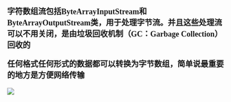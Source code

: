 <font size = 4 face = "黑体">


**字符数组流包括ByteArrayInputStream和ByteArrayOutputStream类，用于处理字节流。并且这些处理流可以不用关闭，是由垃圾回收机制（GC：Garbage Collection）回收的**

**任何格式任何形式的数据都可以转换为字节数组，简单说最重要的地方是方便网络传输**


<img src = "https://img-blog.csdnimg.cn/20200907232409429.png">

</font>